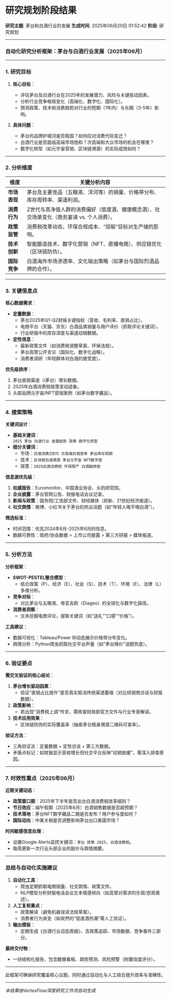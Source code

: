 # 研究规划阶段结果

**研究主题**: 茅台和白酒行业的发展
**生成时间**: 2025年06月20日 01:52:42
**阶段**: 研究规划

---

### **自动化研究分析框架：茅台与白酒行业发展（2025年06月）**  

---

### **1. 研究目标**  
1. **核心目标**：  
   - 评估茅台及白酒行业在2025年的发展潜力、风险与关键驱动因素。  
   - 分析行业竞争格局变化（高端化、数字化、国际化）。  
   - 预测政策、技术和消费趋势对行业的短期（1年内）与长期（3-5年）影响。  

2. **具体问题**：  
   - 茅台的品牌护城河是否稳固？如何应对消费代际变迁？  
   - 白酒行业是否面临高端市场饱和？次高端和大众市场的机会在哪里？  
   - 数字化转型（如元宇宙营销、区块链溯源）的实际成效如何？  

---

### **2. 分析维度**  
| **维度**       | **关键分析内容**                                                                 |
|----------------|---------------------------------------------------------------------------------|
| **市场表现**   | 茅台及主要竞品（五粮液、洋河等）的销量、价格带分布、库存周转率、渠道利润。       |
| **消费行为**   | Z世代与高净值人群的消费偏好（低度酒、健康概念酒）、社交场景变化（商务宴请 vs. 个人消费）。 |
| **政策监管**   | 消费税改革动态、环保合规成本、“双碳”目标对生产端的影响。                         |
| **技术创新**   | 智能酿造技术、数字化营销（NFT、直播电商）、供应链优化（区块链防伪）。             |
| **国际竞争**   | 白酒海外市场渗透率、文化输出策略（如茅台与国际烈酒品牌的合作）。                  |

---

### **3. 关键信息点**  
**核心数据需求**：  
- **定量数据**：  
  - 茅台2025年Q1-Q2财报关键指标（营收、毛利率、直销占比）。  
  - 电商平台（天猫、京东）白酒品类销量与用户评价（抓取评论关键词）。  
  - 行业研报中的库存深度与渠道动销数据。  
- **定性信息**：  
  - 最新政策文件（如消费税调整草案、环保法规）。  
  - 茅台高管公开言论（国际化、数字化战略）。  
  - 消费者调研（年轻群体对白酒的接受度）。  

**优先级排序**：  
1. 茅台直销渠道（i茅台）增长数据。  
2. 2025年白酒消费税政策变动迹象。  
3. 头部品牌元宇宙/NFT营销案例（如茅台数字藏品）。  

---

### **4. 搜索策略**  
**关键词设计**：  
- **基础关键词**：  
  `2025 茅台 白酒行业 发展趋势 政策 数字化转型`  
- **细分关键词**：  
  - 市场：`白酒消费Z世代 次高端白酒竞争 茅台库存周期`  
  - 技术：`区块链白酒溯源 茅台元宇宙 NFT数字酒`  
  - 政策：`2025白酒消费税 环保限产 白酒碳排放`  

**信息源优先级**：  
1. **权威报告**：Euromonitor、中国酒业协会、头豹研究院。  
2. **企业披露**：茅台官网公告、财报电话会议记录。  
3. **新闻与政策**：国务院/工信部文件、财经媒体（财新、21世纪经济报道）。  
4. **社交舆情**：微博、小红书关于茅台的热议话题（如“年轻人喝不喝白酒”）。  

**筛选标准**：  
- 时间范围：优先2024年6月-2025年6月的信息。  
- 数据可靠性：政府/协会数据 > 上市公司披露 > 第三方研报 > 媒体报道。  

---

### **5. 分析方法**  
**分析框架**：  
- **SWOT-PESTEL整合模型**：  
  - 结合政策（P）、经济（E）、社会（S）、技术（T）、环境（E）、法律（L）多维分析。  
- **竞争对标**：  
  - 对比茅台与五粮液、帝亚吉欧（Diageo）的全球化与数字化路径。  
- **消费者洞察**：  
  - 文本挖掘电商评论，提取关键词（如“送礼”“口感”“价格”）。  

**工具建议**：  
- 数据可视化：Tableau/Power BI动态展示价格带分布变化。  
- 舆情分析：Python爬虫抓取社交平台声量（如“茅台降价”话题热度）。  

---

### **6. 验证要点**  
**需交叉验证的核心结论**：  
1. **茅台增长驱动因素**：  
   - 验证“直销占比提升”是否真实抵消传统渠道萎缩（对比经销商访谈与财报数据）。  
2. **政策影响**：  
   - 若出现“消费税上调”传言，需核查财政部官方文件与行业专家解读。  
3. **技术应用效果**：  
   - 区块链防伪的实际覆盖率（抽查茅台瓶身溯源二维码可查率）。  

**验证方法**：  
- 三角验证法：定量数据 + 定性访谈 + 第三方数据。  
- 矛盾点标记：如财报显示营收增长但社交平台反映“动销放缓”，需深入排查原因。  

---

### **7. 时效性重点（2025年06月）**  
**近期关键动态**：  
- **政策窗口期**：2025年下半年是否出台白酒消费税改革细则？  
- **节日效应**：端午假期（2025年6月）白酒销售数据是否超预期？  
- **技术落地**：茅台NFT数字藏品二期是否发布？用户参与度如何？  
- **国际动向**：中美关税是否调整影响茅台出口美国市场？  

**时间敏感信息处理**：  
- 设置Google Alerts监控关键词：`茅台 政策 2025`、`白酒消费税`。  
- 每周更新一次行业头部企业的股价与舆情摘要。  

---

### **总结与自动化实施建议**  
1. **自动化工具**：  
   - 爬虫定期抓取电商销量、社交舆情、政策文件。  
   - NLP模型分析财报电话会议文本情感倾向（如高管对需求的乐观/悲观表述）。  
2. **人工复核重点**：  
   - 政策解读（避免机器误读法规草案）。  
   - 消费者行为突变（如突然的“低度酒热潮”需人工验证）。  
3. **输出模板**：  
   - 定期生成《白酒行业动态周报》，含政策追踪、市场数据、竞争事件三部分。  

**最终交付物**：  
- 一份结构化报告，包含数据看板、趋势预测、风险预警（附置信度评分）。  

--- 

此框架可确保研究覆盖核心议题，同时通过自动化与人工结合提升效率与准确性。

---

*本结果由VertexFlow深度研究工作流自动生成*
